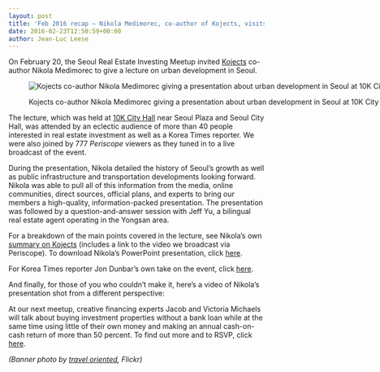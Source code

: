 ```yaml
---
layout: post
title: 'Feb 2016 recap – Nikola Medimorec, co-author of Kojects, visits'
date: 2016-02-23T12:50:59+00:00
author: Jean-Luc Leese
---
```

On February 20, the Seoul Real Estate Investing Meetup invited <a target="_blank" href="http://kojects.com/" rel="noopener noreferrer">Kojects</a> co-author Nikola Medimorec to give a lecture on urban development in Seoul.<figure style="width: 771px" class="wp-caption alignnone">

![ Kojects co-author Nikola Medimorec giving a presentation about urban development in Seoul at 10K City Hall ](https://images.squarespace-cdn.com/content/v1/568a65ced82d5eb432851580/1456134594194-ZGK56O341FOMMF8657CL/ke17ZwdGBToddI8pDm48kKvcZ_0SB5y-chBuy-sNZTFZw-zPPgdn4jUwVcJE1ZvWQUxwkmyExglNqGp0IvTJZamWLI2zvYWH8K3-s_4yszcp2ryTI0HqTOaaUohrI8PIvK0TN-JApExTKeXnUEk1xNpS_cgYA9xvjSoRB_UDj0IKMshLAGzx4R3EDFOm1kBS/image-asset.jpeg?format=original) <figcaption class="wp-caption-text">Kojects co-author Nikola Medimorec giving a presentation about urban development in Seoul at 10K City Hall</figcaption></figure>

The lecture, which was held at <a target="_blank" href="http://10k.asia/places_korea/" rel="noopener noreferrer">10K City Hall</a> near Seoul Plaza and Seoul City Hall, was attended by an eclectic audience of more than 40 people interested in real estate investment as well as a Korea Times reporter. We were also joined by 777 _Periscope_ viewers as they tuned in to a live broadcast of the event.

During the presentation, Nikola detailed the history of Seoul’s growth as well as public infrastructure and transportation developments looking forward. Nikola was able to pull all of this information from the media, online communities, direct sources, official plans, and experts to bring our members a high-quality, information-packed presentation. The presentation was followed by a question-and-answer session with Jeff Yu, a bilingual real estate agent operating in the Yongsan area.

For a breakdown of the main points covered in the lecture, see Nikola’s own <a target="_blank" href="http://kojects.com/2016/02/22/lecture-about-seoul-urban-development/" rel="noopener noreferrer">summary on Kojects</a> (includes a link to the video we broadcast via Periscope). To download Nikola’s PowerPoint presentation, click <a target="_blank" href="/s/Urban-Development-and-Transport-in-Korea-ro8v.pptx" rel="noopener noreferrer">here</a>.

For Korea Times reporter Jon Dunbar’s own take on the event, click <a target="_blank" href="http://www.koreatimes.co.kr/www/news/nation/2016/02/177_198819.html" rel="noopener noreferrer">here</a>.

And finally, for those of you who couldn’t make it, here’s a video of Nikola’s presentation shot from a different perspective:



At our next meetup, creative financing experts Jacob and Victoria Michaels will talk about buying investment properties without a bank loan while at the same time using little of their own money and making an annual cash-on-cash return of more than 50 percent. To find out more and to RSVP, click <a target="_blank" href="http://www.meetup.com/Seoul-REI-Meetup/events/229042907/" rel="noopener noreferrer">here</a>.

_(Banner photo by <a target="_blank" href="https://flic.kr/p/fqkoTo" rel="noopener noreferrer">travel oriented</a>, Flickr)_
